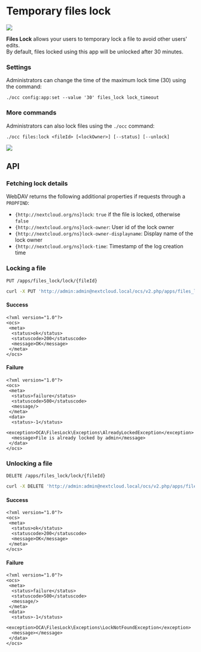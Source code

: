 # Temporary files lock

![](screenshots/0.7.0.png)

**Files Lock** allows your users to temporary lock a file to avoid other users' edits.  
By default, files locked using this app will be unlocked after 30 minutes.




### Settings

Administrators can change the time of the maximum lock time (30) using the command:

`./occ config:app:set --value '30' files_lock lock_timeout`



### More commands

Administrators can also lock files using the `./occ` command:

`./occ files:lock <fileId> [<lockOwner>] [--status] [--unlock]`

![](screenshots/cli.png)

## API

### Fetching lock details

WebDAV returns the following additional properties if requests through a `PROPFIND`:

- `{http://nextcloud.org/ns}lock`: `true` if the file is locked, otherwise `false`
- `{http://nextcloud.org/ns}lock-owner`: User id of the lock owner
- `{http://nextcloud.org/ns}lock-owner-displayname`: Display name of the lock owner
- `{http://nextcloud.org/ns}lock-time`: Timestamp of the log creation time

### Locking a file

`PUT /apps/files_lock/lock/{fileId}`

```bash
curl -X PUT 'http://admin:admin@nextcloud.local/ocs/v2.php/apps/files_lock/lock/123' -H 'OCS-APIREQUEST: true'`
```

#### Success
```
<?xml version="1.0"?>
<ocs>
 <meta>
  <status>ok</status>
  <statuscode>200</statuscode>
  <message>OK</message>
 </meta>
</ocs>
```

#### Failure
```
<?xml version="1.0"?>
<ocs>
 <meta>
  <status>failure</status>
  <statuscode>500</statuscode>
  <message/>
 </meta>
 <data>
  <status>-1</status>
  <exception>OCA\FilesLock\Exceptions\AlreadyLockedException</exception>
  <message>File is already locked by admin</message>
 </data>
</ocs>
```


### Unlocking a file

`DELETE /apps/files_lock/lock/{fileId}`

```bash
curl -X DELETE 'http://admin:admin@nextcloud.local/ocs/v2.php/apps/files_lock/lock/123' -H 'OCS-APIREQUEST: true'
```

#### Success
```
<?xml version="1.0"?>
<ocs>
 <meta>
  <status>ok</status>
  <statuscode>200</statuscode>
  <message>OK</message>
 </meta>
</ocs>
```

#### Failure
```
<?xml version="1.0"?>
<ocs>
 <meta>
  <status>failure</status>
  <statuscode>500</statuscode>
  <message/>
 </meta>
 <data>
  <status>-1</status>
  <exception>OCA\FilesLock\Exceptions\LockNotFoundException</exception>
  <message></message>
 </data>
</ocs>
```
